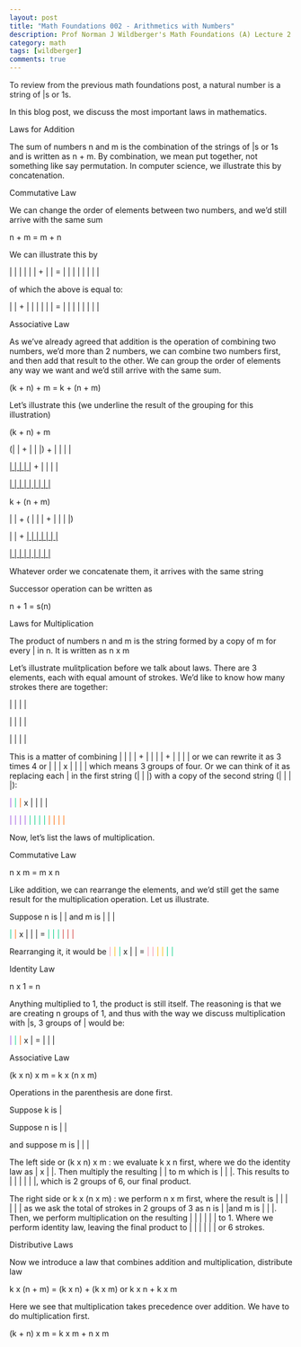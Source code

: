 ```yaml
---
layout: post
title: "Math Foundations 002 - Arithmetics with Numbers"
description: Prof Norman J Wildberger's Math Foundations (A) Lecture 2
category: math
tags: [wildberger]
comments: true
---
```




<p><span style="background-color: white; color: #222222; ">To review from the previous math foundations post, a natural number is a string of |s or 1s.</span></p><p>In this blog post, we discuss the most important laws in mathematics.

<!-- more --> 

</p><p>Laws for Addition</p><p>The&nbsp;<span style="box-sizing: inherit; ">sum</span>&nbsp;of numbers n and m is the combination of the strings of |s or 1s and is written as&nbsp;<span style="box-sizing: inherit; ">n + m</span>. By combination, we mean put together, not something like say permutation. In computer science, we illustrate this by concatenation.</p><p>Commutative Law<p>We can change the order of elements between two numbers, and we’d still arrive with the same sum</p><p>n + m = m + n</p><p>We can illustrate this by<p>| | | | | | + | | = | | | | | | | |</p><p>of which the above is equal to:</p><p>| | + | | | | | | = | | | | | | | |</p></p></p><p>Associative Law<p>As we’ve already agreed that addition is the operation of combining two numbers, we’d more than 2 numbers, we can combine two numbers first, and then add that result to the other. We can group the order of elements any way we want and we’d still arrive with the same sum.</p><p>(k + n) + m = k + (n + m)</p><p>Let’s illustrate this (we underline the result of the grouping for this illustration)<p>(k + n) + m<p>(| | + | | |) + | | | |</p><p><span style="box-sizing: inherit; text-decoration-line: underline;">| | | | |</span>&nbsp;+ | | | |</p><p><span style="box-sizing: inherit; text-decoration-line: underline;">| | | | | | | | |</span></p></p><p>k + (n + m)<p>| | + ( | | | + | | | |)</p><p>| | +&nbsp;<span style="box-sizing: inherit; text-decoration-line: underline;">| | | | | | |</span></p><p><span style="box-sizing: inherit; text-decoration-line: underline;">| | | | | | | | |</span></p></p><p>Whatever order we concatenate them, it arrives with the same string</p></p></p><p>Successor operation can be written as<p>n + 1 = s(n)</p></p><p>Laws for Multiplication</p><p>The product of numbers&nbsp;<span style="box-sizing: inherit; ">n</span>&nbsp;and&nbsp;<span style="box-sizing: inherit; ">m</span>&nbsp;is the string formed by a copy of m for every | in&nbsp;<span style="box-sizing: inherit; ">n</span>. It is written as&nbsp;<span style="box-sizing: inherit; ">n x m</span></p><p>Let’s illustrate mulitplication before we talk about laws. There are 3 elements, each with equal amount of strokes. We’d like to know how many strokes there are together:</p><p>| | | |</p><p>| | | |</p><p>| | | |</p><p>This is a matter of combining | | | | + | | | | + | | | | or we can rewrite it as 3 times 4 or | | | x | | | | which means 3 groups of four. Or we can think of it as replacing each | in the first string (| | |) with a copy of the second string (| | | |):</p><p><span class="has-inline-color has-vivid-purple-color" style="box-sizing: inherit; color: #9b51e0;">|</span>&nbsp;<span class="has-inline-color has-vivid-green-cyan-color" style="box-sizing: inherit; color: #00d084;">|</span>&nbsp;<span class="has-inline-color has-luminous-vivid-orange-color" style="box-sizing: inherit; color: #ff6900;">|</span>&nbsp;x | | | |</p><p><span class="has-inline-color has-vivid-purple-color" style="box-sizing: inherit; color: #9b51e0;">| | | |</span>&nbsp;<span class="has-inline-color has-vivid-green-cyan-color" style="box-sizing: inherit; color: #00d084;">| | | |</span>&nbsp;<span class="has-inline-color has-luminous-vivid-orange-color" style="box-sizing: inherit; color: #ff6900;">| | | |</span></p><p>Now, let’s list the laws of multiplication.</p><p>Commutative Law<p><span style="box-sizing: inherit; ">n x m = m x n</span></p><p>Like addition, we can rearrange the elements, and we’d still get the same result for the multiplication operation. Let us illustrate.<p>Suppose n is | | and m is | | |</p><p><span class="has-inline-color has-vivid-green-cyan-color" style="box-sizing: inherit; color: #00d084;">|</span>&nbsp;<span class="has-inline-color has-luminous-vivid-orange-color" style="box-sizing: inherit; color: #ff6900;">|</span>&nbsp;x | | | =&nbsp;<span class="has-inline-color has-vivid-green-cyan-color" style="box-sizing: inherit; color: #00d084;">| | |&nbsp;</span><span class="has-inline-color has-vivid-red-color" style="box-sizing: inherit; color: #cf2e2e;">| | |</span></p><p>Rearranging it, it would be&nbsp;<span class="has-inline-color has-pale-pink-color" style="box-sizing: inherit; color: #f78da7;">|</span>&nbsp;<span class="has-inline-color has-luminous-vivid-amber-color" style="box-sizing: inherit; color: #fcb900;">|</span>&nbsp;<span class="has-inline-color has-vivid-green-cyan-color" style="box-sizing: inherit; color: #00d084;">|</span>&nbsp;x | | =&nbsp;<span class="has-inline-color has-pale-pink-color" style="box-sizing: inherit; color: #f78da7;">| |</span>&nbsp;<span class="has-inline-color has-luminous-vivid-amber-color" style="box-sizing: inherit; color: #fcb900;">| |</span>&nbsp;<span class="has-inline-color has-vivid-green-cyan-color" style="box-sizing: inherit; color: #00d084;">| |</span></p></p></p><p>Identity Law<p><span style="box-sizing: inherit; ">n x 1 = n</span></p><p>Anything multiplied to 1, the product is still itself. The reasoning is that we are creating n groups of 1, and thus with the way we discuss multiplication with |s, 3 groups of | would be:<p><span class="has-inline-color has-vivid-purple-color" style="box-sizing: inherit; color: #9b51e0;">|</span>&nbsp;<span class="has-inline-color has-vivid-green-cyan-color" style="box-sizing: inherit; color: #00d084;">|</span>&nbsp;<span class="has-inline-color has-luminous-vivid-orange-color" style="box-sizing: inherit; color: #ff6900;">|</span>&nbsp;x | = | | |</p></p></p><p>Associative Law<p><span style="box-sizing: inherit; ">(k x n) x m = k x (n x m)</span></p><p>Operations in the parenthesis are done first.</p><p>Suppose k is |</p><p>Suppose n is | |</p><p>and suppose m is | | |</p><p>The left side or&nbsp;<span style="box-sizing: inherit; ">(k x n) x m</span>&nbsp;: we evaluate&nbsp;<span style="box-sizing: inherit; ">k x n</span>&nbsp;first, where we do the identity law as | x | |. Then multiply the resulting | | to m which is | | |. This results to | | | | | |, which is 2 groups of 6, our final product.</p><p>The right side or&nbsp;<span style="box-sizing: inherit; ">k x (n x m)</span>&nbsp;: we perform n x m first, where the result is | | | | | | as we ask the total of strokes in 2 groups of 3 as n is | |and m is | | |. Then, we perform multiplication on the resulting | | | | | | to 1. Where we perform identity law, leaving the final product to | | | | | | or 6 strokes.</p></p><p></p><p>Distributive Laws</p><p>Now we introduce a law that combines addition and multiplication, distribute law</p><p><span style="box-sizing: inherit; ">k</span>&nbsp;x (<span style="box-sizing: inherit; ">n</span>&nbsp;+&nbsp;<span style="box-sizing: inherit; ">m</span>) = (<span style="box-sizing: inherit; ">k&nbsp;</span>x<span style="box-sizing: inherit; ">&nbsp;n</span>) + (<span style="box-sizing: inherit; ">k</span>&nbsp;x<span style="box-sizing: inherit; ">&nbsp;m</span>) or&nbsp;<span style="box-sizing: inherit; ">k&nbsp;</span>x&nbsp;<span style="box-sizing: inherit; ">n</span>&nbsp;+&nbsp;<span style="box-sizing: inherit; ">k&nbsp;</span>x&nbsp;<span style="box-sizing: inherit; ">m</span><p>Here we see that multiplication takes precedence over addition. We have to do multiplication first.</p></p><p>(<span style="box-sizing: inherit; ">k</span>&nbsp;+&nbsp;<span style="box-sizing: inherit; ">n</span>) x&nbsp;<span style="box-sizing: inherit; ">m</span>&nbsp;=&nbsp;<span style="box-sizing: inherit; ">k&nbsp;</span>x<span style="box-sizing: inherit; ">&nbsp;m</span>&nbsp;+&nbsp;<span style="box-sizing: inherit; ">n</span>&nbsp;x&nbsp;<span style="box-sizing: inherit; ">m</span></p>
